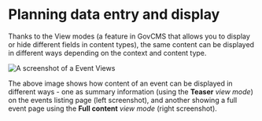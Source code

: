 # Planning data entry and display

Thanks to the View modes (a feature in GovCMS that allows you to display or hide different fields in content types), the same content can be displayed in different ways depending on the context and content type.

![A screenshot of a Event Views](../.gitbook/assets/29.jpeg)

The above image shows how content of an event can be displayed in different ways - one as summary information (using the **Teaser** _view mode_) on the events listing page (left screenshot), and another showing a full event page using the **Full content** _view mode_ (right screenshot).
